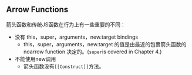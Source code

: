 ## Arrow Functions

箭头函数和传统JS函数在行为上有一些重要的不同：

* 没有 this，super，arguments，new.target bindings
  * this，super，arguments，new.target 的值是由最近的包裹箭头函数的 noarrow function 决定的。\(`super`is covered in Chapter 4.\)
* 不能使用new调用
  * 箭头函数没有`[[Construct]]`方法。



